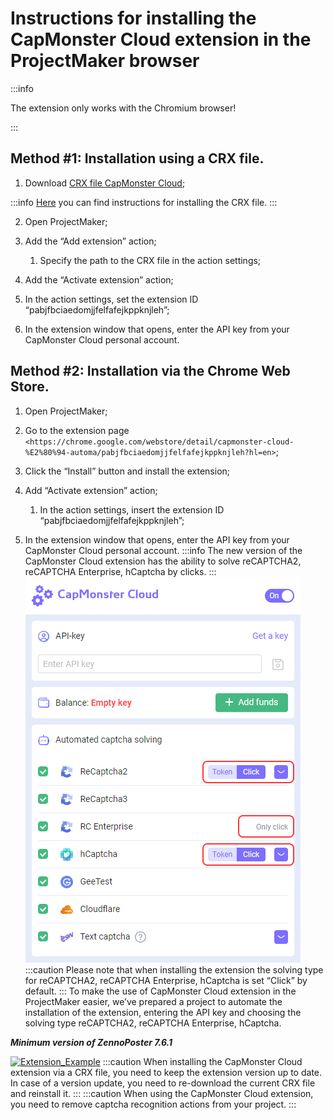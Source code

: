 ﻿---
sidebar_position: 3
sidebar_label: Instructions for installing the extension in the ProjectMaker browser
---

# Instructions for installing the CapMonster Cloud extension in the ProjectMaker browser

:::info

The extension only works with the Chromium browser!

:::

## **Method #1: Installation using a CRX file.**
1. Download [CRX file CapMonster Cloud](https://chrome.google.com/webstore/detail/capmonster-cloud-%E2%80%94-automa/pabjfbciaedomjjfelfafejkppknjleh?hl=en);

:::info
[Here](https://zennolab.atlassian.net/wiki/spaces/RU/pages/2081423361#%D0%9A%D0%B0%D0%BA-%D1%81%D0%BA%D0%B0%D1%87%D0%B0%D1%82%D1%8C-crx-%D1%84%D0%B0%D0%B9%D0%BB-%D1%80%D0%B0%D1%81%D1%88%D0%B8%D1%80%D0%B5%D0%BD%D0%B8%D1%8F) you can find instructions for installing the CRX file.
:::

2. Open ProjectMaker;

3. Add the “Add extension” action;

    1. Specify the path to the CRX file in the action settings;

4. Add the “Activate extension” action;

5. In the action settings, set the extension ID “pabjfbciaedomjjfelfafejkppknjleh”;

6. In the extension window that opens, enter the API key from your CapMonster Cloud personal account.
## **Method #2: Installation via the Chrome Web Store.**
1. Open ProjectMaker;
2. Go to the extension page `<https://chrome.google.com/webstore/detail/capmonster-cloud-%E2%80%94-automa/pabjfbciaedomjjfelfafejkppknjleh?hl=en>`;
3. Click the “Install” button and install the extension;
4. Add “Activate extension” action;

    1. In the action settings, insert the extension ID “pabjfbciaedomjjfelfafejkppknjleh”;

5. In the extension window that opens, enter the API key from your CapMonster Cloud personal account.
:::info
The new version of the CapMonster Cloud extension has the ability to solve reCAPTCHA2, reCAPTCHA Enterprise, hCaptcha by clicks.
:::
![](ext.png) 
:::caution
Please note that when installing the extension the solving type for reCAPTCHA2, reCAPTCHA Enterprise, hCaptcha is set “Click” by default.
:::
To make the use of CapMonster Cloud extension in the ProjectMaker easier, we’ve prepared a project to automate the installation of the extension, entering the API key and choosing the solving type reCAPTCHA2, reCAPTCHA Enterprise, hCaptcha.

***Minimum version of ZennoPoster 7.6.1***

[![Extension_Example](Aspose.Words.d33c25f1-0d68-4361-bcfb-da50f3892df4.002.png)](https://drive.google.com/file/d/1eOv1wXnjf202yDavB4051-XFM7vUGiGN/view?usp=sharing)
:::caution
When installing the CapMonster Cloud extension via a CRX file, you need to keep the extension version up to date. In case of a version update, you need to re-download the current CRX file and reinstall it.
:::
:::caution
When using the CapMonster Cloud extension, you need to remove captcha recognition actions from your project.
:::